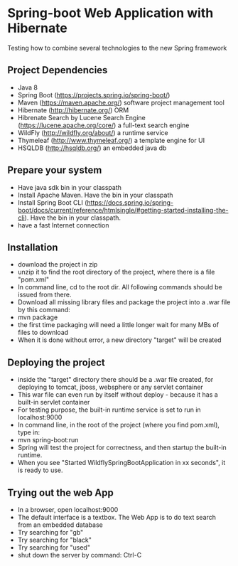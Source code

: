 Spring-boot Web Application with Hibernate
================================================================================== 
Testing how to combine several technologies to the new Spring framework

## Project Dependencies
- Java 8
- Spring Boot (https://projects.spring.io/spring-boot/)
- Maven (https://maven.apache.org/) software project management tool
- Hibernate (http://hibernate.org/) ORM
- Hibrenate Search by Lucene Search Engine (https://lucene.apache.org/core/) a full-text search engine
- WildFly (http://wildfly.org/about/) a runtime service
- Thymeleaf (http://www.thymeleaf.org/) a template engine for UI
- HSQLDB (http://hsqldb.org/) an embedded java db


## Prepare your system
- Have java sdk bin in your classpath
- Install Apache Maven. Have the bin in your classpath
- Install Spring Boot CLI (https://docs.spring.io/spring-boot/docs/current/reference/htmlsingle/#getting-started-installing-the-cli). Have the bin in your classpath.
- have a fast Internet connection


## Installation
- download the project in zip
- unzip it to find the root directory of the project, where there is a file "pom.xml"
- In command line, cd to the root dir. All following commands should be issued from there.
- Download all missing library files and package the project into a .war file by this command:
- mvn package
- the first time packaging will need a little longer wait for many MBs of files to download
- When it is done without error, a new directory "target" will be created


## Deploying the project
- inside the "target" directory there should be a .war file created, for deploying to tomcat, jboss, websphere or any servlet container
- This war file can even run by itself without deploy - because it has a built-in servlet container
- For testing purpose, the built-in runtime service is set to run in localhost:9000
- In command line, in the root of the project (where you find pom.xml), type in:
- mvn spring-boot:run
- Spring will test the project for correctness, and then startup the built-in runtime.
- When you see "Started WildflySpringBootApplication in xx seconds", it is ready to use.


## Trying out the web App
- In a browser, open localhost:9000
- The default interface is a textbox. The Web App is to do text search from an embedded database
- Try searching for "gb"
- Try searching for "black"
- Try searching for "used"
- shut down the server by command: Ctrl-C



